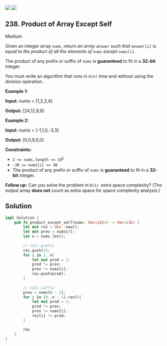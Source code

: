 [![](https://img.shields.io/github/stars/LeetCode-in-Rust/LeetCode-in-Rust?label=Stars&style=flat-square)](https://github.com/LeetCode-in-Rust/LeetCode-in-Rust)
[![](https://img.shields.io/github/forks/LeetCode-in-Rust/LeetCode-in-Rust?label=Fork%20me%20on%20GitHub%20&style=flat-square)](https://github.com/LeetCode-in-Rust/LeetCode-in-Rust/fork)

## 238\. Product of Array Except Self

Medium

Given an integer array `nums`, return _an array_ `answer` _such that_ `answer[i]` _is equal to the product of all the elements of_ `nums` _except_ `nums[i]`.

The product of any prefix or suffix of `nums` is **guaranteed** to fit in a **32-bit** integer.

You must write an algorithm that runs in `O(n)` time and without using the division operation.

**Example 1:**

**Input:** nums = [1,2,3,4]

**Output:** [24,12,8,6]

**Example 2:**

**Input:** nums = [-1,1,0,-3,3]

**Output:** [0,0,9,0,0]

**Constraints:**

*   <code>2 <= nums.length <= 10<sup>5</sup></code>
*   `-30 <= nums[i] <= 30`
*   The product of any prefix or suffix of `nums` is **guaranteed** to fit in a **32-bit** integer.

**Follow up:** Can you solve the problem in `O(1) `extra space complexity? (The output array **does not** count as extra space for space complexity analysis.)

## Solution

```rust
impl Solution {
    pub fn product_except_self(nums: Vec<i32>) -> Vec<i32> {
        let mut res = Vec::new();
        let mut prev = nums[0];
        let n = nums.len();
        
        // calc prefix
        res.push(1);
        for i in 1..n{
            let mut prod = 1;
            prod *= prev;
            prev *= nums[i];
            res.push(prod);
        }
        
        // calc suffix
        prev = nums[n - 1];
        for i in (0..n - 1).rev(){
            let mut prod = 1;
            prod *= prev;
            prev *= nums[i];
            res[i] *= prod;
        }

        res
    }
}
```